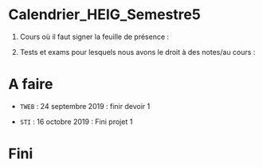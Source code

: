 # Calendrier_HEIG_Semestre5

1. Cours où il faut signer la feuille de présence :  

2. Tests et exams pour lesquels nous avons le droit à des notes/au cours :  

# A faire 

- `TWEB` : 24 septembre 2019 : finir devoir 1

- `STI` : 16 octobre 2019 : Fini projet 1

# Fini
